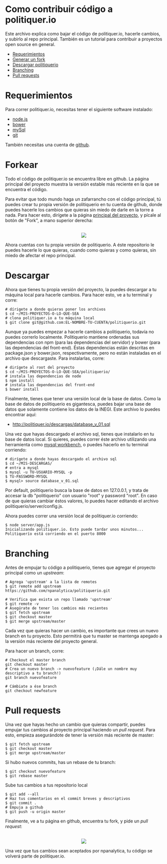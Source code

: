 # Como contribuir código a politiquer.io

Este archivo explica como bajar el código de politiquer.io, hacerle cambios, y subirlo al repo principal. También es un tutorial para contribuir a proyectos open source en general.

- [Requerimientos](#requerimientos)
- [Generar un fork](#forkear)
- [Descargar politiquerio](#descargar)
- [Branching](#branching)
- [Pull requests](#pull-requests)

# Requerimientos

Para correr politiquer.io, necesitas tener el siguiente software instalado:

- <a href="https://nodejs.org/">node.js</a>
- <a href="https://bower.io/">bower</a>
- <a href="https://www.mysql.com/">mySql</a>
- <a href="https://git-scm.com/">git</a>

También necesitas una cuenta de <a href="https://github.com">github</a>.

# Forkear

Todo el código de politiquer.io se encuentra libre en github. La página principal del proyecto muestra la versión estable más reciente en la que se encuentra el código.

Para evitar que todo mundo haga un zafarrancho con el código principal, tú puedes crear tu propia versión de politiquerio en tu cuenta de github, donde puedes hacerle los cambios que quieras sin miedo de darle en la torre a nada. Para hacer esto, dirígete a la página <a href="https://github.com/npanalytica/politiquerio">principal del proyecto</a>, y pícale al botón de "Fork", a mano superior derecha:

<p align="center">
  <br/>
  <img src="http://politiquer.io/static/images/fork.png">
  <br/>
</p>

Ahora cuentas con tu propia versión de politiquerio. A éste repositorio le puedes hacerle lo que quieras, cuando como quieras y como quieras, sin miedo de afectar el repo principal.

# Descargar

Ahora que tienes tu propia versión del proyecto, la puedes descargar a tu máquina local para hacerle cambios. Para hacer esto, ve a tu terminal y corre:

~~~
# dírigete a donde quieras poner los archivos
$ cd ~/MIS-PROYECTOS-O-LO-QUE-SEA
# clona politiquer.io a tu máquina local
$ git clone git@github.com:EL-NOMBRE-TU-CUENTA/politiquerio.git
~~~

Aunque ya puedes empezar a hacerle cambios a politiquerio, todavía no puedes correrlo localmente. Politiquerio mantiene ordenadas sus dependencias con npm (para las dependencias del servidor) y bower (para las dependencias del front-end). Éstas dependencias están descritas en package.json y bower.json, respectivamente, pero no están instaladas en el archivo que descargaste. Para instalarlas, corre:

~~~
# dirígete al root del proyecto
$ cd ~/MIS-PROYECTOS-O-LO-QUE-SEA/politiquerio/
# instala las dependencias de node
$ npm install
# instala las dependencias del front-end
$ bower install
~~~

Finalmente, tienes que tener una versión local de la base de datos. Como la base de datos de politiquerio es gigantesca, puedes bajar una base de datos que solamente contiene los datos de la INEGI. Este archivo lo puedes encontrar aquí:

- <a href="http://politiquer.io/descargas/database_v_01.sql">http://politiquer.io/descargas/database_v_01.sql</a>

Una vez que hayas descargado el archivo sql, tienes que instalarlo en tu base de datos local. Si quieres, puedes correr éste archivo utilizando una herramienta como <a href="https://www.mysql.com/products/workbench/">mysql workbench</a>, o puedes hacerlo en tu terminal corriendo:

~~~
# dirígete a donde hayas descargado el archivo sql
$ cd ~/MIS-DESCARGAS/
# entra a mysql
$ mysql -u TU-USUARIO-MYSQL -p
$ TU-PASSWORD-MYSQL
$ mysql> source database_v_01.sql
~~~

Por default, politiquerio busca la base de datos en 127.0.0.1, y trata de accesar la db "politiquerio" con usuario "root" y password "root". En caso de que quieras cambiar éstos valores, lo puedes hacer editando el archivo politiquerio/server/config.js.

Ahora puedes correr una versión local de politiquer.io corriendo:

~~~
$ node server/app.js
Inicializando politiquer.io. Esto puede tardar unos minutos...
Politiquerío está corriendo en el puerto 8000
~~~

# Branching

Antes de empujar tu código a politiquerio, tienes que agregar el proyecto principal como un *upstream*:

~~~
# Agrega 'upstream' a la lista de remotes
$ git remote add upstream https://github.com/npanalytica/politiquerio.git

# Verifica que exista un repo llamado 'upstream'
$ git remote -v
# Asegúrate de tener los cambios más recientes
$ git fetch upstream
$ git checkout master
$ git merge upstream/master
~~~

Cada vez que quieras hacer un cambio, es importante que crees un nuevo branch en tu proyecto. Esto permitirá que tu master se mantenga apegado a la versión más reciente del proyecto general.

Para hacer un branch, corre:

~~~
# Checkout el master branch
git checkout master
# Crea un nuevo branch -> nuevofeature (¡Dále un nombre muy descriptivo a tu branch!)
git branch nuevofeature

# Cámbiate a ése branch
git checkout newfeature
~~~

# Pull requests

Una vez que hayas hecho un cambio que quieras compartir, puedes empujar tus cambios al proyecto principal haciendo un *pull request*. Para esto, empieza asegurándote de tener la versión más reciente de master:

~~~
$ git fetch upstream
$ git checkout master
$ git merge upstream/master
~~~

Si hubo nuevos commits, has un rebase de tu branch:

~~~
$ git checkout nuevofeature
$ git rebase master
~~~

Sube tus cambios a tus repositorio local
~~~
$ git add --all
# Haz tus comentarios en el commit breves y descriptivos
$ git commit .
# Empuja a github
$ git push -u origin master
~~~

Finalmente, ve a tu página en github, encuentra tu fork, y pide un *pull request*:


<p align="center">
  <br/>
  <img src="http://politiquer.io/static/images/pull.png">
  <br/>
</p>

Una vez que tus cambios sean aceptados por npanalytica, tu código se volverá parte de politiquer.io.
